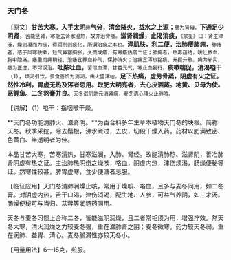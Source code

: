 ### 天门冬

〔原文〕**甘苦大寒。入手太阴**<small>肺</small>**气分，清金降火，益水之上源；**<small>肺为肾母。</small>**下通足少阴肾，**<small>苦能坚肾，寒能去肾家湿热，故亦治骨痿。</small>**滋肾润燥，止渴消痰，**<small>《蒙筌》曰：肾主津液，燥则凝而为痰，得润剂则痰化，所谓治痰之本也。</small>**泽肌肤，利二便。治肺痿肺痈，**<small>肺痿者，感于风寒咳嗽，短气鼻塞胸胀，久而成痿，有寒痿热痿二证；肺痈者，热毒蕴结，咳吐脓血，胸中隐痛。痿重而痈稍轻，治痿宜养血补气，保肺清火；治痈宜泻热豁痰，开提升散。痈为邪实，痿为正虚，不可误治。</small>**吐脓吐血，**<small>苦泄血滞，甘益元气，寒止血妄行。</small>**痰嗽喘促，消渴嗌干**（1），<small>烦渴引饮，多食善饥为消渴，由火盛津枯。</small>**足下热痛，虚劳骨蒸，阴虚有火之证。然性冷利，胃虚无热及泻者忌用。取肥大明亮者，去心皮酒蒸。地黄、贝母为使。恶鲤鱼。二冬熬膏并良。**<small>天冬滋阴助元消肾痰，麦冬清心降火止肺咳。</small>

【讲解】（1）嗌干：指咽喉干燥。

**天门冬功能清肺火、滋肾阴。**为百合科多年生草本植物天门冬的块根。简称天冬。秋季采挖，除去鬚根，沸水煮过，去皮，切段干燥入药。药材以肥满致密、色黄白、半透明者为佳。

本品甘苦大寒，苦寒清热，甘寒滋润，入肺、肾经。故能清肺热、滋肾阴，善冶肺肾阴虚有热之证。主治肺热阴伤之燥咳，咯血，阴虚内热，津伤烦渴，肠燥便秘等证。然寒性较甚，脾胃虚寒，食少便溏者忌服。

【临证应用】天门冬清肺润燥止咳，常用于燥咳、咯血，且多与麦冬同用，如二冬膏。对阴虚内热，舌干口渴，津伤消渴，配生地、人参，可益气养阴，如三才汤。肠燥便秘可与当归、苁蓉等润肠药同用。

天冬与麦冬习惯上合称二冬，皆能滋阴润燥，且二者常相须为用，增强疗效。然天冬大寒，清火润燥之力较麦冬强，重在滋肺肾之阴；麦冬微寒，药力较天冬弱，重在润肺、益胃、清心。麦冬腻滞性亦较天冬小。

【用量用法】6—15克，煎服。
